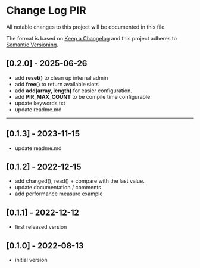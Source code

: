 # Change Log PIR

All notable changes to this project will be documented in this file.

The format is based on [Keep a Changelog](http://keepachangelog.com/)
and this project adheres to [Semantic Versioning](http://semver.org/).


## [0.2.0] - 2025-06-26
- add **reset()** to clean up internal admin
- add **free()** to return available slots
- add **add(array, length)** for easier configuration.
- add **PIR_MAX_COUNT** to be compile time configurable
- update keywords.txt
- update readme.md

----

## [0.1.3] - 2023-11-15
- update readme.md

## [0.1.2] - 2022-12-15
- add changed(), read() + compare with the last value.
- update documentation / comments
- add performance measure example

## [0.1.1] - 2022-12-12
- first released version

## [0.1.0] - 2022-08-13
- initial version



